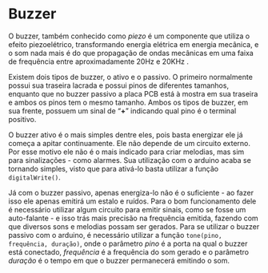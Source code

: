 # Buzzer

O buzzer, também conhecido como *piezo* é um componente que utiliza o efeito piezoelétrico, transformando energia elétrica em energia mecânica, e o som nada mais é do que propagação de ondas mecânicas em uma faixa de frequência entre aproximadamente 20Hz e 20KHz . 

Existem dois tipos de buzzer, o ativo e o passivo. O primeiro normalmente possui sua traseira lacrada e possui pinos de diferentes tamanhos, enquanto que no buzzer passivo a placa PCB está à mostra em sua traseira e ambos os pinos tem o mesmo tamanho. Ambos os tipos de buzzer, em sua frente, possuem um sinal de “__+__” indicando qual pino é o terminal positivo.

O buzzer ativo é o mais simples dentre eles, pois basta energizar ele já começa a apitar continuamente. Ele não depende de um circuito externo. Por esse motivo ele não é o mais indicado para criar melodias, mas sim para sinalizações - como alarmes. Sua utilização com o arduino acaba se tornando simples, visto que para ativá-lo basta utilizar a função `digitalWrite()`.

Já com o buzzer passivo, apenas energiza-lo não é o suficiente - ao fazer isso ele apenas emitirá um estalo e ruídos. Para o bom funcionamento dele é necessário utilizar algum circuito para emitir sinais, como se fosse um auto-falante - e isso trás mais precisão na frequência emitida, fazendo com que diversos sons e melodias possam ser gerados. Para se utilizar o buzzer passivo com o arduino, é necessário utilizar a função `tone(pino, frequência, duração)`, onde o parâmetro *pino* é a porta na qual o buzzer está conectado, *frequência* é a frequência do som gerado e o parâmetro *duração* é o tempo em que o buzzer permanecerá emitindo o som.
